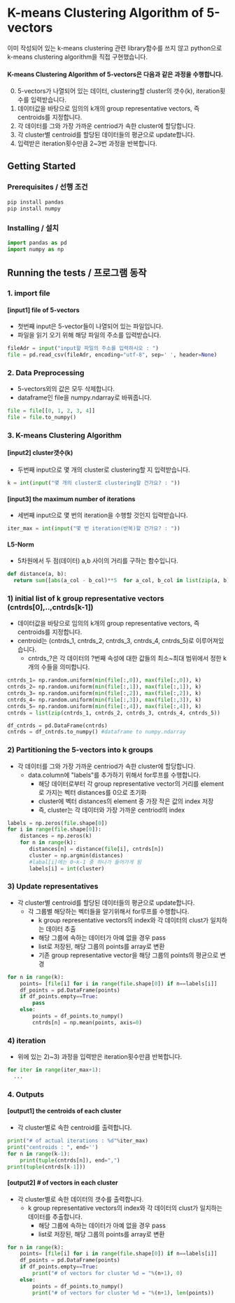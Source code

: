 # K-means Clustering Algorithm of 5-vectors
이미 작성되어 있는 k-means clustering 관련 library함수를 쓰지 않고
python으로 k-means clustering algorithm을 직접 구현했습니다.

#### K-means Clustering Algorithm of 5-vectors은 다음과 같은 과정을 수행합니다.
0. 5-vectors가 나열되어 있는 데이터, clustering할 cluster의 갯수(k), iteration횟수를 입력받습니다.
1. 데이터값을 바탕으로 임의의 k개의 group representative vectors, 즉 centroids를 지정합니다.
2. 각 데이터를 그와 가장 가까운 centriod가 속한 cluster에 할당합니다.
3. 각 cluster별 centroid를 할당된 데이터들의 평균으로 update합니다.
4. 입력받은 iteration횟수만큼 2~3번 과정을 반복합니다.

## Getting Started
### Prerequisites / 선행 조건

```python
pip install pandas
pip install numpy
```

### Installing / 설치

```python
import pandas as pd
import numpy as np
```

## Running the tests / 프로그램 동작

### 1. import file

#### [input1] file of 5-vectors
* 첫번째 input은 5-vector들이 나열되어 있는 파일입니다.
* 파일을 읽기 오기 위해 해당 파일의 주소를 입력받습니다.

```python
fileAdr = input("input할 파일의 주소를 입력하시오 : ")
file = pd.read_csv(fileAdr, encoding="utf-8", sep=' ', header=None)
```

### 2. Data Preprocessing
* 5-vectors외의 값은 모두 삭제합니다.
* dataframe인 file을 numpy.ndarray로 바꿔줍니다.

```python
file = file[[0, 1, 2, 3, 4]]
file = file.to_numpy()
```

### 3. K-means Clustering Algorithm

#### [input2] cluster갯수(k)
* 두번째 input으로 몇 개의 cluster로 clustering할 지 입력받습니다.

```python
k = int(input("몇 개의 cluster로 clustering할 건가요? : "))
```

#### [input3] the maximum number of iterations
* 세번째 input으로 몇 번의 iteration을 수행할 것인지 입력받습니다.

```python
iter_max = int(input("몇 번 iteration(반복)할 건가요? : "))
```

#### L5-Norm
* 5차원에서 두 점(데이터) a,b 사이의 거리를 구하는 함수입니다.

```python
def distance(a, b):
  return sum([abs(a_col - b_col)**5  for a_col, b_col in list(zip(a, b))]) ** 0.2
```  

### 1) initial list of k group representative vectors (cntrds[0],..,cntrds[k-1])
* 데이터값을 바탕으로 임의의 k개의 group representative vectors, 즉 centroids를 지정합니다.
* centroid는 (cntrds_1, cntrds_2, cntrds_3, cntrds_4, cntrds_5)로 이루어져있습니다.
  + cntrds_?은 각 데이터의 ?번째 속성에 대한 값들의 최소~최대 범위에서 정한 k개의 수들을 의미합니다.

```python
cntrds_1= np.random.uniform(min(file[:,0]), max(file[:,0]), k)
cntrds_2= np.random.uniform(min(file[:,1]), max(file[:,1]), k)
cntrds_3= np.random.uniform(min(file[:,2]), max(file[:,2]), k)
cntrds_4= np.random.uniform(min(file[:,3]), max(file[:,3]), k)
cntrds_5= np.random.uniform(min(file[:,4]), max(file[:,4]), k)
cntrds = list(zip(cntrds_1, cntrds_2, cntrds_3, cntrds_4, cntrds_5))

df_cntrds = pd.DataFrame(cntrds)
cntrds = df_cntrds.to_numpy() #dataframe to numpy.ndarray
```

### 2) Partitioning the 5-vectors into k groups
* 각 데이터를 그와 가장 가까운 centriod가 속한 cluster에 할당합니다.
  + data.column에 "labels"를 추가하기 위해서 for루프를 수행합니다.
    - 해당 데이터로부터 각 group representative vector의 거리를 element로 가지는 벡터 distances를 0으로 초기화
    - cluster에 벡터 distances의 element 중 가장 작은 값의 index 저장
    - 즉, cluster는 각 데이터와 가장 가까운 centriod의 index

```python
labels = np.zeros(file.shape[0])
for i in range(file.shape[0]):
    distances = np.zeros(k)
    for n in range(k):
       distances[n] = distance(file[i], cntrds[n])
       cluster = np.argmin(distances) 
       #labal[i]에는 0~k-1 중 하나가 들어가게 됨
       labels[i] = int(cluster)
```

### 3) Update representatives
* 각 cluster별 centroid를 할당된 데이터들의 평균으로 update합니다.
  + 각 그룹별 해당하는 벡터들을 알기위해서 for루프를 수행합니다.
    - k group representative vectors의 index와 각 데이터의 clust가 일치하는 데이터 추출
    - 해당 그룹에 속하는 데이터가 아예 없을 경우 pass
    - list로 저장된, 해당 그룹의 points를 array로 변환
    - 기존 group representative vector을 해당 그룹의 points의 평균으로 변경

```python
for n in range(k):
    points= [file[i] for i in range(file.shape[0]) if n==labels[i]] 
    df_points = pd.DataFrame(points)
    if df_points.empty==True: 
        pass
    else:
        points = df_points.to_numpy()
        cntrds[n] = np.mean(points, axis=0)
```

### 4) iteration
* 위에 있는 2)~3) 과정을 입력받은 iteration횟수만큼 반복합니다.

```python
for iter in range(iter_max+1):
  ...
```

### 4. Outputs

#### [output1] the centroids of each cluster
* 각 cluster별로 속한 centroid를 출력합니다.
```python
print("# of actual iterations : %d"%iter_max)
print("centroids : ", end='')
for n in range(k-1):
    print(tuple(cntrds[n]), end=",")
print(tuple(cntrds[k-1]))
```

#### [output2] # of vectors in each cluster
* 각 cluster별로 속한 데이터의 갯수를 출력합니다.
  + k group representative vectors의 index와 각 데이터의 clust가 일치하는 데이터를 추출합니다.
    - 해당 그룹에 속하는 데이터가 아예 없을 경우 pass
    - list로 저장된, 해당 그룹의 points를 array로 변환

```python
for n in range(k):
    points= [file[i] for i in range(file.shape[0]) if n==labels[i]] 
    df_points = pd.DataFrame(points)
    if df_points.empty==True:
        print("# of vectors for cluster %d = "%(n+1), 0)
    else:
        points = df_points.to_numpy() 
        print("# of vectors for cluster %d = "%(n+1), len(points))
```



